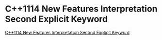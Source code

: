 # C++1114 New Features Interpretation Second Explicit Keyword
[C++1114 New Features Interpretation Second Explicit Keyword](https://aiwithcloud.com/2022/09/15/c1114_new_features_interpretation_second_explicit_keyword/)